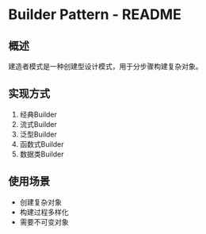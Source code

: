 ﻿# Builder Pattern - README

## 概述
建造者模式是一种创建型设计模式，用于分步骤构建复杂对象。

## 实现方式
1. 经典Builder
2. 流式Builder
3. 泛型Builder
4. 函数式Builder
5. 数据类Builder

## 使用场景
- 创建复杂对象
- 构建过程多样化
- 需要不可变对象
